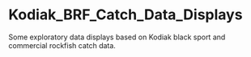 # Kodiak_BRF_Catch_Data_Displays


Some exploratory data displays based on Kodiak black sport and commercial rockfish catch data.